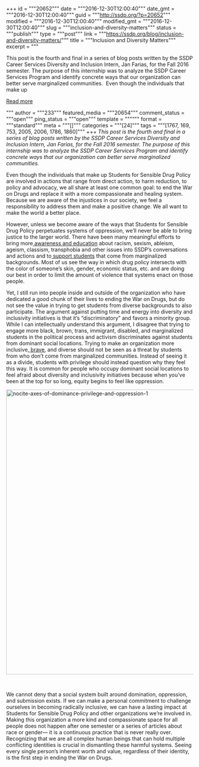 +++
id = """20652"""
date = """2016-12-30T12:00:40"""
date_gmt = """2016-12-30T12:00:40"""
guid = """http://ssdp.org/?p=20652"""
modified = """2016-12-30T12:00:40"""
modified_gmt = """2016-12-30T12:00:40"""
slug = """inclusion-and-diversity-matters"""
status = """publish"""
type = """post"""
link = """https://ssdp.org/blog/inclusion-and-diversity-matters/"""
title = """Inclusion and Diversity Matters"""
excerpt = """<p>This post is the fourth and final in a series of blog posts written by the SSDP Career Services Diversity and Inclusion Intern, Jan Farias, for the Fall 2016 semester. The purpose of this internship was to analyze the SSDP Career Services Program and identify concrete ways that our organization can better serve marginalized communities.  Even though the individuals that make up</p>
<div class="h10"></div>
<p><a class="more-link2 flat" href="https://ssdp.org/blog/inclusion-and-diversity-matters/">Read more</a></p>
"""
author = """233"""
featured_media = """20654"""
comment_status = """open"""
ping_status = """open"""
template = """"""
format = """standard"""
meta = """[]"""
categories = """[24]"""
tags = """[1767, 169, 753, 2005, 2006, 1786, 1860]"""
+++
<em>This post is the fourth and final in a series of blog posts written by the SSDP Career Services Diversity and Inclusion Intern, Jan Farias, for the Fall 2016 semester. </em><em>The purpose of this internship was to analyze the SSDP Career Services Program and identify concrete ways that our organization can better serve marginalized communities. </em>

<span style="font-weight: 400;">Even though the individuals that make up Students for Sensible Drug Policy are involved in actions that range from direct action, to harm reduction, to policy and advocacy, we all share at least one common goal: to end the War on Drugs and replace it with a more compassionate and healing system. Because we are aware of the injustices in our society, we feel a responsibility to address them and make a positive change. We all want to make the world a better place.</span>

<span style="font-weight: 400;">However, unless we become aware of the ways that Students for Sensible Drug Policy perpetuates systems of oppression, we’ll never be able to bring justice to the larger world. There have been many meaningful efforts to bring more</span><a href="http://ssdp.org/diversity/"> <span style="font-weight: 400;">awareness and education</span></a><span style="font-weight: 400;"> about racism, sexism, ableism, ageism, classism, transphobia and other issues into SSDP’s conversations and actions and to</span><a href="http://ssdp.org/news/blog/ssdp-mentors-program-launched-today/"> <span style="font-weight: 400;">support students</span></a><span style="font-weight: 400;"> that come from marginalized backgrounds. Most of us see the way in which drug policy intersects with the color of someone’s skin, gender, economic status, etc. and are doing our best in order to limit the amount of violence that systems enact on those people. </span>

<span style="font-weight: 400;">Yet, I still run into people inside and outside of the organization who have dedicated a good chunk of their lives to ending the War on Drugs, but do not see the value in trying to get students from diverse backgrounds to also participate. The argument against putting time and energy into diversity and inclusivity initiatives is that it’s “discriminatory” and favors a minority group. While I can intellectually understand this argument, I disagree that trying to engage more black, brown, trans, immigrant, disabled, and marginalized students in the political process and activism discriminates against students from dominant social locations. Trying to make an organization more inclusive,</span><a href="http://ssw.umich.edu/sites/default/files/documents/events/colc/from-safe-spaces-to-brave-spaces.pdf"> <span style="font-weight: 400;">brave</span></a><span style="font-weight: 400;">, and diverse should not be seen as a threat by students from who don’t come from marginalized communities. Instead of seeing it as a divide, students with privilege should instead question why they feel this way. It is common for people who occupy dominant social locations to feel afraid about diversity and inclusivity initiatives because when you’ve been at the top for so long, equity begins to feel like oppression. </span>

<a href="/assets/nocite-Axes-of-dominance-privilege-and-oppression-1.png"><img class="aligncenter wp-image-20654 size-full" src="/assets/nocite-Axes-of-dominance-privilege-and-oppression-1.png" alt="nocite-axes-of-dominance-privilege-and-oppression-1" width="945" height="766" /></a>

&nbsp;

<span style="font-weight: 400;">We cannot deny that a social system built around domination, oppression, and submission exists. If we can make a personal commitment to challenge ourselves in becoming radically inclusive, we can have a lasting impact at Students for Sensible Drug Policy and other organizations we’re involved in. Making this organization a more kind and compassionate space for all people does not happen after one semester or a series of articles about race or gender— it is a continuous practice that is never really over. Recognizing that we are all complex human beings that can hold multiple conflicting identities is crucial in dismantling these harmful systems. Seeing every single person’s inherent worth and value, regardless of their identity, is the first step in ending the War on Drugs. </span>

<span style="font-weight: 400;">  </span>

<span style="font-weight: 400;">  </span>

&nbsp;
